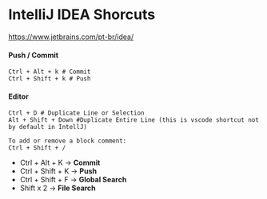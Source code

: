 
# IntelliJ IDEA Shorcuts

https://www.jetbrains.com/pt-br/idea/

#### Push / Commit
```shell
Ctrl + Alt + k # Commit
Ctrl + Shift + k # Push
```

#### Editor

```shell
Ctrl + D # Duplicate Line or Selection
Alt + Shift + Down #Duplicate Entire Line (this is vscode shortcut not by default in IntellJ)
```

```shell
To add or remove a block comment:
Ctrl + Shift + /
```

-   Ctrl + Alt + K → **Commit**
-   Ctrl + Shift + K → **Push**
-   Ctrl + Shift + F → **Global Search**
-   Shift x 2 → **File Search**